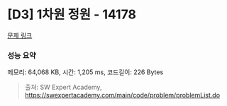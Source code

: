 # [D3] 1차원 정원 - 14178 

[문제 링크](https://swexpertacademy.com/main/code/problem/problemDetail.do?contestProbId=AX_N3oSqcyUDFARi) 

### 성능 요약

메모리: 64,068 KB, 시간: 1,205 ms, 코드길이: 226 Bytes



> 출처: SW Expert Academy, https://swexpertacademy.com/main/code/problem/problemList.do